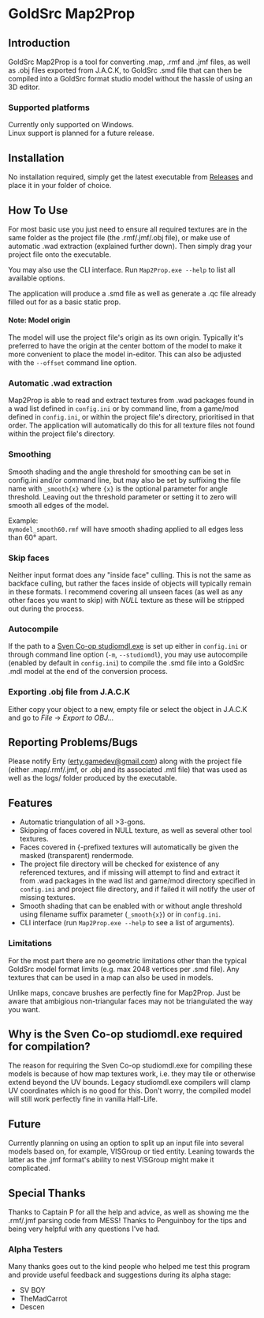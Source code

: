 # GoldSrc Map2Prop

## Introduction

GoldSrc Map2Prop is a tool for converting .map, .rmf and .jmf files, as well as .obj files exported from J.A.C.K, to GoldSrc .smd file that can then be compiled into a GoldSrc format studio model without the hassle of using an 3D editor.

### Supported platforms
Currently only supported on Windows.<br>
Linux support is planned for a future release.

## Installation

No installation required, simply get the latest executable from [Releases](https://github.com/Erty-Gamedev/GoldSrc-Map2Prop/releases) and place it in your folder of choice.

## How To Use

For most basic use you just need to ensure all required textures are in the same folder as the project file (the .rmf/.jmf/.obj file), or make use of automatic .wad extraction (explained further down). Then simply drag your project file onto the executable.

You may also use the CLI interface. Run `Map2Prop.exe --help` to list all available options.

The application will produce a .smd file as well as generate a .qc file already filled out for as a basic static prop.

#### Note: Model origin

The model will use the project file's origin as its own origin. Typically it's preferred to have the origin at the center bottom of the model to make it more convenient to place the model in-editor. This can also be adjusted with the `--offset` command line option.

### Automatic .wad extraction

Map2Prop is able to read and extract textures from .wad packages found in a wad list defined in `config.ini` or by command line, from a game/mod defined in `config.ini`, or within the project file's directory, prioritised in that order. The application will automatically do this for all texture files not found within the project file's directory.

### Smoothing

Smooth shading and the angle threshold for smoothing can be set in config.ini and/or command line, but may also be set by suffixing the file name with `_smooth{x}` where `{x}` is the optional parameter for angle threshold. Leaving out the threshold parameter or setting it to zero will smooth all edges of the model.

Example:<br>`mymodel_smooth60.rmf` will have smooth shading applied to all edges less than 60° apart.

### Skip faces

Neither input format does any "inside face" culling. This is not the same as backface culling, but rather the faces inside of objects will typically remain in these formats.
I recommend covering all unseen faces (as well as any other faces you want to skip) with *NULL* texture as these will be stripped out during the process.

### Autocompile

If the path to a [Sven Co-op studiomdl.exe](http://www.the303.org/backups/sven_studiomdl_2019.rar) is set up either in `config.ini` or through command line option (`-m`, `--studiomdl`), you may use autocompile (enabled by default in `config.ini`) to compile the .smd file into a GoldSrc .mdl model at the end of the conversion process.

### Exporting .obj file from J.A.C.K

Either copy your object to a new, empty file or select the object in J.A.C.K and go to *File* -> *Export to OBJ...*

## Reporting Problems/Bugs

Please notify Erty (erty.gamedev@gmail.com) along with the project file (either .map/.rmf/.jmf, or .obj and its associated .mtl file) that was used as well as the logs/ folder produced by the executable.

## Features

* Automatic triangulation of all >3-gons.
* Skipping of faces covered in NULL texture, as well as several other tool textures.
* Faces covered in \{-prefixed textures will automatically be given the masked (transparent) rendermode.
* The project file directory will be checked for existence of any referenced textures, and if missing will attempt to find and extract it from .wad packages in the wad list and game/mod directory specified in `config.ini` and project file directory, and if failed it will notify the user of missing textures.
* Smooth shading that can be enabled with or without angle threshold using filename suffix parameter (`_smooth{x}`) or in `config.ini`.
* CLI interface (run `Map2Prop.exe --help` to see a list of arguments).

### Limitations

For the most part there are no geometric limitations other than the typical GoldSrc model format limits (e.g. max 2048 vertices per .smd file). Any textures that can be used in a map can also be used in models.

Unlike maps, concave brushes are perfectly fine for Map2Prop. Just be aware that ambigious non-triangular faces may not be triangulated the way you want.

## Why is the Sven Co-op studiomdl.exe required for compilation?

The reason for requiring the Sven Co-op studiomdl.exe for compiling these models is because of how map textures work, i.e. they may tile or otherwise extend beyond the UV bounds. Legacy studiomdl.exe compilers will clamp UV coordinates which is no good for this. Don't worry, the compiled model will still work perfectly fine in vanilla Half-Life.

## Future

Currently planning on using an option to split up an input file into several models based on, for example, VISGroup or tied entity. Leaning towards the latter as the .jmf format's ability to nest VISGroup might make it complicated.

## Special Thanks

Thanks to Captain P for all the help and advice, as well as showing me the .rmf/.jmf parsing code from MESS!
Thanks to Penguinboy for the tips and being very helpful with any questions I've had.

### Alpha Testers
Many thanks goes out to the kind people who helped me test this program and provide useful feedback and suggestions during its alpha stage:
* SV BOY
* TheMadCarrot
* Descen
